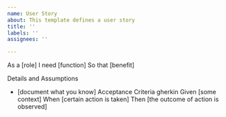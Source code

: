 ```yaml
---
name: User Story
about: This template defines a user story
title: ''
labels: ''
assignees: ''

---
```


As a [role]
I need [function]
So that [benefit]

Details and Assumptions
* [document what you know]
Acceptance Criteria
gherkin
Given [some context]
When [certain action is taken]
Then [the outcome of action is observed]
